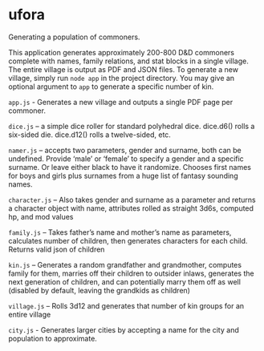 # ufora
Generating a population of commoners.

This application generates approximately 200-800 D&D commoners complete with names, family relations, and stat blocks in a single village. The entire village is output as PDF and JSON files. To generate a new village, simply run `node app` in the project directory. You may give an optional argument to `app` to generate a specific number of kin.

`app.js` - Generates a new village and outputs a single PDF page per commoner.

`dice.js` – a simple dice roller for standard polyhedral dice. dice.d6() rolls a six-sided die. dice.d12() rolls a twelve-sided, etc.

`namer.js` – accepts two parameters, gender and surname, both can be undefined. Provide ‘male’ or ‘female’ to specify a gender and a specific surname. Or leave either black to have it randomize. Chooses first names for boys and girls plus surnames from a huge list of fantasy sounding names.

`character.js` – Also takes gender and surname as a parameter and returns a character object with name, attributes rolled as straight 3d6s, computed hp, and mod values

`family.js` – Takes father’s name and mother’s name as parameters, calculates number of children, then generates characters for each child. Returns valid json of children

`kin.js` – Generates a random grandfather and grandmother, computes family for them, marries off their children to outsider inlaws, generates the next generation of children, and can potentially marry them off as well (disabled by default, leaving the grandkids as children)

`village.js` – Rolls 3d12 and generates that number of kin groups for an entire village

`city.js` - Generates larger cities by accepting a name for the city and population to approximate.
